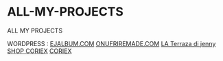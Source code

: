 # ALL-MY-PROJECTS
ALL MY PROJECTS


WORDPRESS : 
<a href="https://ejalbum.com/" target="_blank">EJALBUM.COM</a>
<a href="https://onufriremade.com/en/" target="_blank">ONUFRIREMADE.COM</a>
<a href="https://laterrazzadijenny.it/en/" target="_blank">LA Terraza di jenny</a>
<a href="https://shop.coriex.it/" target="_blank">SHOP CORIEX</a>
<a href="https://coriex.it/" target="_blank">CORIEX</a>
